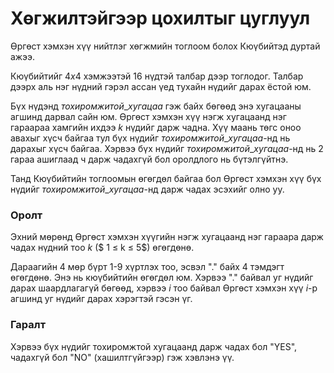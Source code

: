 Хөгжилтэйгээр цохилтыг цуглуул
==============================

Өргөст хэмхэн хүү нийтлэг хөгжмийн тоглоом болох Кюүбийтэд дуртай ажээ.

Кюүбийтийг $4x4$ хэмжээтэй 16 нүдтэй талбар дээр тоглодог. Талбар дээрх аль нэг нүдний гэрэл ассан үед тухайн нүдийг дарах ёстой юм.

Бүх нүдэнд $тохиромжитой\_хугацаа$ гэж байх бөгөөд энэ хугацааны агшинд дарвал сайн юм. Өргөст хэмхэн хүү нэгж хугацаанд нэг гараараа хамгийн ихдээ $k$ нүдийг дарж чадна. Хүү маань төгс оноо авахыг хүсч байгаа тул бүх нүдийг $тохиромжитой\_хугацаа$-нд нь дарахыг хүсч байгаа. Хэрвээ бүх нүдийг $тохиромжитой\_хугацаа$-нд нь 2 гараа ашиглаад ч дарж чадахгүй бол оролдлого нь бүтэлгүйтнэ. 

Танд Кюүбийтийн тоглоомын өгөгдөл байгаа бол Өргөст хэмхэн хүү бүх нүдийг $тохиромжитой\_хугацаа$-нд дарж чадах эсэхийг олно уу.

### Оролт

Эхний мөрөнд Өргөст хэмхэн хүүгийн нэгж хугацаанд нэг гараара дарж чадах нүдний тоо $k$ ($ 1 ≤ k ≤ 5$) өгөгдөнө.

Дараагийн 4 мөр бүрт 1-9 хүртлэх тоо, эсвэл "." байх 4 тэмдэгт өгөгдөнө. Энэ нь кюүбийтийн өгөгдөл юм. Хэрвээ "." байвал уг нүдийг дарах шаардлагагүй бөгөөд, хэрвээ $i$ тоо байвал Өргөст хэмхэн хүү $i$-р агшинд уг нүдийг дарах хэрэгтэй гэсэн үг.

### Гаралт
Хэрвээ бүх нүдийг тохиромжтой хугацаанд дарж чадах бол "YES", чадахгүй бол "NO" (хашилтгүйгээр) гэж хэвлэнэ үү.
